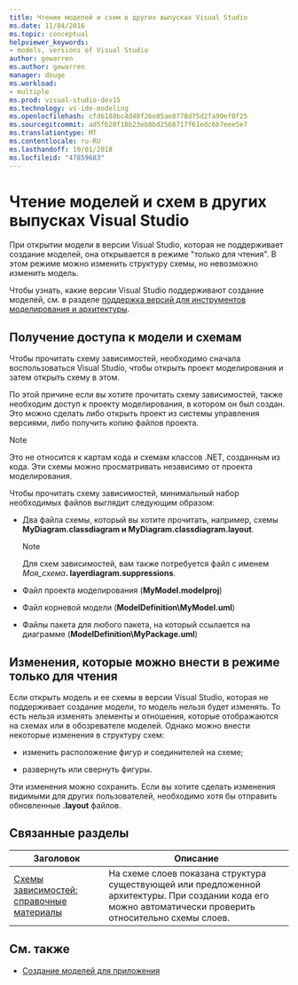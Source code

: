 ```yaml
---
title: Чтение моделей и схем в других выпусках Visual Studio
ms.date: 11/04/2016
ms.topic: conceptual
helpviewer_keywords:
- models, versions of Visual Studio
author: gewarren
ms.author: gewarren
manager: douge
ms.workload:
- multiple
ms.prod: visual-studio-dev15
ms.technology: vs-ide-modeling
ms.openlocfilehash: cfd6188bc4d48f26e85ae8778d75d2fa99ef0f25
ms.sourcegitcommit: ad5fb20f18b23eb8bd2568717f61edc6b7eee5e7
ms.translationtype: MT
ms.contentlocale: ru-RU
ms.lasthandoff: 10/01/2018
ms.locfileid: "47859683"
---
```

# <a name="read-models-and-diagrams-in-other-visual-studio-editions"></a>Чтение моделей и схем в других выпусках Visual Studio
При открытии модели в версии Visual Studio, которая не поддерживает создание моделей, она открывается в режиме "только для чтения". В этом режиме можно изменить структуру схемы, но невозможно изменить модель.

 Чтобы узнать, какие версии Visual Studio поддерживают создание моделей, см. в разделе [поддержка версий для инструментов моделирования и архитектуры](../modeling/what-s-new-for-design-in-visual-studio.md#VersionSupport).

## <a name="obtaining-access-to-a-model-and-diagrams"></a>Получение доступа к модели и схемам
 Чтобы прочитать схему зависимостей, необходимо сначала воспользоваться Visual Studio, чтобы открыть проект моделирования и затем открыть схему в этом.

 По этой причине если вы хотите прочитать схему зависимостей, также необходим доступ к проекту моделирования, в котором он был создан. Это можно сделать либо открыть проект из системы управления версиями, либо получить копию файлов проекта.

> [!NOTE]
>  Это не относится к картам кода и схемам классов .NET, созданным из кода. Эти схемы можно просматривать независимо от проекта моделирования.

 Чтобы прочитать схему зависимостей, минимальный набор необходимых файлов выглядит следующим образом:

-   Два файла схемы, который вы хотите прочитать, например, схемы **MyDiagram.classdiagram и MyDiagram.classdiagram.layout**.

    > [!NOTE]
    >  Для схем зависимостей, вам также потребуется файл с именем _Моя_схема_**. layerdiagram.suppressions**.

-   Файл проекта моделирования (**MyModel.modelproj**)

-   Файл корневой модели (**ModelDefinition\MyModel.uml**)

-   Файлы пакета для любого пакета, на который ссылается на диаграмме (**ModelDefinition\MyPackage.uml**)

## <a name="changes-that-you-can-make-in-read-only-mode"></a>Изменения, которые можно внести в режиме только для чтения
 Если открыть модель и ее схемы в версии Visual Studio, которая не поддерживает создание модели, то модель нельзя будет изменять. То есть нельзя изменять элементы и отношения, которые отображаются на схемах или в обозревателе моделей. Однако можно внести некоторые изменения в структуру схем:

-   изменить расположение фигур и соединителей на схеме;

-   развернуть или свернуть фигуры.

 Эти изменения можно сохранить. Если вы хотите сделать изменения видимыми для других пользователей, необходимо хотя бы отправить обновленные **.layout** файлов.

## <a name="RelatedTopics"></a> Связанные разделы

|Заголовок|Описание|
|-----------|-----------------|
|[Схемы зависимостей: справочные материалы](../modeling/layer-diagrams-reference.md)|На схеме слоев показана структура существующей или предложенной архитектуры. При создании кода его можно автоматически проверить относительно схемы слоев.|

## <a name="see-also"></a>См. также

- [Создание моделей для приложения](../modeling/create-models-for-your-app.md)